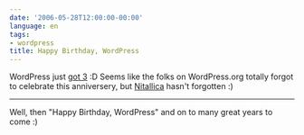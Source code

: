 ```yaml
---
date: '2006-05-28T12:00:00-00:00'
language: en
tags:
- wordpress
title: Happy Birthday, WordPress
---
```



WordPress just [got 3](http://wordpress.org/development/2003/05/wordpress-now-available/) :D Seems like the folks on WordPress.org totally forgot to celebrate this anniversery, but [Nitallica](http://www.nitallica.org/2006/05/27/happy-wordpress-day/) hasn't forgotten :)

-------------------------------



Well, then "Happy Birthday, WordPress" and on to many great years to come :)